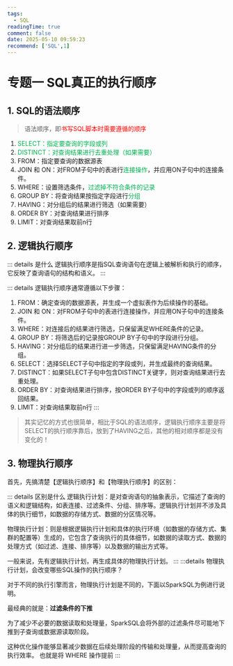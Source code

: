 ```yaml
---
tags:
  - SQL
readingTime: true
comment: false
date: 2025-05-10 09:59:23
recommend: ['SQL',1]
---
```


# 专题一 SQL真正的执行顺序
## 1. SQL的语法顺序
>语法顺序，即<font color="#ff0000">书写SQL脚本时需要遵循的顺序</font>
1. <font color="#00b050">SELECT：指定要查询的字段或列</font>
2. <font color="#00b050">DISTINCT：对查询结果进行去重处理（如果需要）</font>
3. FROM：指定要查询的数据源表
4. JOIN 和 ON：对FROM子句中的表进行<font color="#00b050">连接操作</font>，并应用ON子句中的连接条件。
5. WHERE：设置筛选条件，<font color="#00b050">过滤掉不符合条件的记录</font>
6. GROUP BY：将查询结果按指定字段进行<font color="#00b050">分组</font>
7. HAVING：对分组后的结果进行筛选（如果需要）
8. ORDER BY：对查询结果进行排序
9. LIMIT：对查询结果取前n行
## 2. 逻辑执行顺序
::: details 是什么
逻辑执行顺序是指SQL查询语句在逻辑上被解析和执行的顺序，它反映了查询语句的结构和语义。
:::

::: details 逻辑执行顺序通常遵循以下步骤：
1. FROM：确定查询的数据源表，并生成一个虚拟表作为后续操作的基础。
2. JOIN 和 ON：对FROM子句中的表进行连接操作，并应用ON子句中的连接条件。
3. WHERE：对连接后的结果进行筛选，只保留满足WHERE条件的记录。
4. GROUP BY：将筛选后的记录按GROUP BY子句中的字段进行分组。
5. HAVING：对分组后的结果进行进一步筛选，只保留满足HAVING条件的分组。
6. SELECT：选择SELECT子句中指定的字段或列，并生成最终的查询结果。
7. DISTINCT：如果SELECT子句中包含DISTINCT关键字，则对查询结果进行去重处理。
8. ORDER BY：对查询结果进行排序，按ORDER BY子句中的字段或列的顺序返回结果。
9. LIMIT：对查询结果取前n行
:::
>其实记忆的方式也很简单，相比于SQL的语法顺序，逻辑执行顺序主要是将SELECT的执行顺序靠后，放到了HAVING之后，其他的相对顺序都是没有变化的！

## 3. 物理执行顺序
首先，先搞清楚【逻辑执行顺序】和【物理执行顺序】的区别：

::: details 区别是什么
逻辑执行计划：是对查询语句的抽象表示，它描述了查询的语义和逻辑结构，如表连接、过滤条件、分组、排序等。逻辑执行计划并不涉及具体的执行细节，如数据的存储方式、数据的分区情况等。

物理执行计划：则是根据逻辑执行计划和具体的执行环境（如数据的存储方式、集群的配置等）生成的，它包含了查询执行的具体细节，如数据的读取方式、数据的处理方式（如过滤、连接、排序等）以及数据的输出方式等。

一般来说，先有逻辑执行计划，再生成具体的物理执行计划。
:::
:::details 物理执行计划，会改变哪些SQL操作的执行顺序？

对于不同的执行引擎而言，物理执行计划是不同的，下面以SparkSQL为例进行说明。

最经典的就是：**过滤条件的下推**

为了减少不必要的数据读取和处理量，SparkSQL会将外部的过滤条件尽可能地下推到子查询或数据源读取阶段。

这种优化操作能够显著减少数据在后续处理阶段的传输和处理量，从而提高查询的执行效率。
也就是将 WHERE 操作提前
:::

